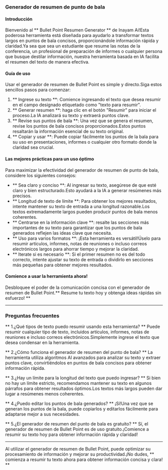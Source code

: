 ### Generador de resumen de punto de bala

#### Introducción
Bienvenido al ** Bullet Point Resumen Generator ** de Inayam Ai!Esta poderosa herramienta está diseñada para ayudarlo a transformar textos largos en puntos de bala concisos, proporcionándole información rápida y claridad.Ya sea que sea un estudiante que resume las notas de la conferencia, un profesional de preparación de informes o cualquier persona que busque destilar información, nuestra herramienta basada en IA facilita el resumen del texto de manera efectiva.

#### Guía de uso
Usar el generador de resumen de Bullet Point es simple y directo.Siga estos sencillos pasos para comenzar:

1. ** Ingrese su texto **: Comience ingresando el texto que desea resumir en el campo designado etiquetado como "texto para resumir".
2. ** Generar resumen **: haga clic en el botón "Resumir" para iniciar el proceso.La IA analizará su texto y extraerá puntos clave.
3. ** Revise sus puntos de bala **: Una vez que se genera el resumen, revise los puntos de bala concisos proporcionados.Estos puntos resaltarán la información esencial de su texto original.
4. ** Copiar y usar **: Puede copiar fácilmente los puntos de la bala para su uso en presentaciones, informes o cualquier otro formato donde la claridad sea crucial.

#### Las mejores prácticas para un uso óptimo
Para maximizar la efectividad del generador de resumen de punto de bala, considere los siguientes consejos:

- ** Sea claro y conciso **: Al ingresar su texto, asegúrese de que esté claro y bien estructurado.Esto ayudará a la IA a generar resúmenes más precisos.
- ** Longitud de texto de límite **: Para obtener los mejores resultados, intente mantener su texto de entrada a una longitud razonable.Los textos extremadamente largos pueden producir puntos de bala menos coherentes.
- ** Centrarse en la información clave **: resalte las secciones más importantes de su texto para garantizar que los puntos de bala generados reflejen las ideas clave que necesita.
- ** Uso para varios formatos **: ¡Esta herramienta es versátil!Úselo para resumir artículos, informes, notas de reuniones o incluso correos electrónicos largos para ahorrar tiempo y mejorar la claridad.
- ** Iterate si es necesario **: Si el primer resumen no es del todo correcto, intente ajustar su texto de entrada o dividirlo en secciones más pequeñas para obtener mejores resultados.

#### Comience a usar la herramienta ahora!
Desbloquee el poder de la comunicación concisa con el generador de resumen de Bullet Point.** Resume tu texto hoy y obtenga ideas rápidas sin esfuerzo! **

---

### Preguntas frecuentes

** 1.¿Qué tipos de texto puedo resumir usando esta herramienta? **
Puede resumir cualquier tipo de texto, incluidos artículos, informes, notas de reuniones e incluso correos electrónicos.Simplemente ingrese el texto que desea condensar en la herramienta.

** 2.¿Cómo funciona el generador de resumen del punto de bala? **
La herramienta utiliza algoritmos AI avanzados para analizar su texto y extraer puntos clave, convirtiéndolos en puntos de bala concisos para obtener información rápida.

** 3.¿Hay un límite para la longitud del texto que puedo ingresar? **
Si bien no hay un límite estricto, recomendamos mantener su texto en algunos párrafos para obtener resultados óptimos.Los textos más largos pueden dar lugar a resúmenes menos coherentes.

** 4.¿Puedo editar los puntos de bala generados? **
¡Sí!Una vez que se generan los puntos de la bala, puede copiarlos y editarlos fácilmente para adaptarse mejor a sus necesidades.

** 5.¿El generador de resumen del punto de bala es gratuito? **
Sí, el generador de resumen de Bullet Point es de uso gratuito.¡Comience a resumir su texto hoy para obtener información rápida y claridad!

---

Al utilizar el generador de resumen de Bullet Point, puede optimizar su procesamiento de información y mejorar su productividad.¡No dudes, ** comienza a resumir tu texto ahora para obtener información concisa y clara! **